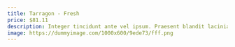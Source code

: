 ```yaml
---
title: Tarragon - Fresh
price: $81.11
description: Integer tincidunt ante vel ipsum. Praesent blandit lacinia erat. Vestibulum sed magna at nunc commodo placerat.
image: https://dummyimage.com/1000x600/9ede73/fff.png
---
```


